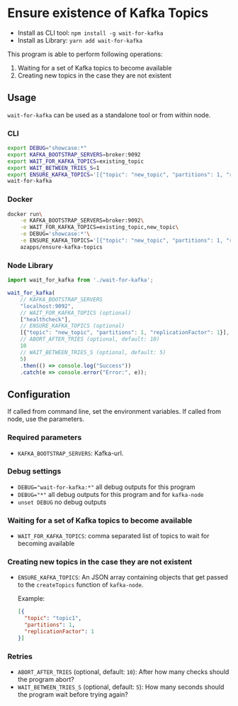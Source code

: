 # Ensure existence of Kafka Topics

* Install as CLI tool: `npm install -g wait-for-kafka`
* Install as Library: `yarn add wait-for-kafka`

This program is able to perform following operations:

1. Waiting for a set of Kafka topics to become available
2. Creating new topics in the case they are not existent

## Usage

`wait-for-kafka` can be used as a standalone tool or from within
node.


### CLI

```sh
export DEBUG="showcase:*"
export KAFKA_BOOTSTRAP_SERVERS=broker:9092
export WAIT_FOR_KAFKA_TOPICS=existing_topic
export WAIT_BETWEEN_TRIES_S=1
export ENSURE_KAFKA_TOPICS='[{"topic": "new_topic", "partitions": 1, "replicationFactor": 1}]'
wait-for-kafka
```

### Docker

```sh
docker run\
    -e KAFKA_BOOTSTRAP_SERVERS=broker:9092\
    -e WAIT_FOR_KAFKA_TOPICS=existing_topic,new_topic\
    -e DEBUG='showcase:*'\
    -e ENSURE_KAFKA_TOPICS='[{"topic": "new_topic", "partitions": 1, "replicationFactor": 1}]'\
    azapps/ensure-kafka-topics
```

### Node Library

```js
import wait_for_kafka from './wait-for-kafka';

wait_for_kafka(
    // KAFKA_BOOTSTRAP_SERVERS
    "localhost:9092",
    // WAIT_FOR_KAFKA_TOPICS (optional)
    ["healthcheck"],
    // ENSURE_KAFKA_TOPICS (optional)
    [{"topic": "new_topic", "partitions": 1, "replicationFactor": 1}],
    // ABORT_AFTER_TRIES (optional, default: 10)
    10
    // WAIT_BETWEEN_TRIES_S (optional, default: 5)
    5)
    .then(() => console.log("Success"))
    .catch(e => console.error("Error:", e));
```

## Configuration

If called from command line, set the environment variables. If called
from node, use the parameters.

### Required parameters

* `KAFKA_BOOTSTRAP_SERVERS`: Kafka-url.

### Debug settings

* `DEBUG="wait-for-kafka:*"` all debug outputs for this program
* `DEBUG="*"` all debug outputs for this program and for `kafka-node`
* `unset DEBUG` no debug outputs

### Waiting for a set of Kafka topics to become available

* `WAIT_FOR_KAFKA_TOPICS`: comma separated list of topics to wait for
  becoming available

### Creating new topics in the case they are not existent

* `ENSURE_KAFKA_TOPICS`: An JSON array containing objects that get
  passed to the `createTopics` function of `kafka-node`.

  Example:
  ```json
  [{
    "topic": "topic1",
    "partitions": 1,
    "replicationFactor": 1
  }]
  ```

### Retries

* `ABORT_AFTER_TRIES` (optional, default: `10`): After how many checks
  should the program abort?
* `WAIT_BETWEEN_TRIES_S` (optional, default: `5`): How many seconds
  should the program wait before trying again?
